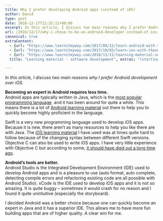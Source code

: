 ```yaml
---
title: Why I prefer developing Android apps (instead of iOS)
author: David
type: post
date: 2016-12-17T12:25:11+00:00
excerpt: In this article, I discuss two main reasons why I prefer Android development over iOS.
url: /2016/12/17/why-i-chose-to-be-an-android-developer-instead-of-ios
canonical: true
extraContent:
  - {url: "https://www.learnitmyway.com/2017/08/12/learn-android-with-these-resources/", title: "Learn Android with these resources"}
  - {url: "https://www.learnitmyway.com/2017/10/03/learn-ios-with-these-resources/", title: "Learn iOS with these resources"}
  - {url: "https://www.learnitmyway.com/2016/11/11/learning-material-software-development/", 
  title: "Learning material - software development", extras: "(starting with Intro to CS)"}
  
---
```


_In this article, I discuss two main reasons why I prefer Android development over iOS._

<!--more-->

**Becoming an expert in Android requires less time.**  
Android apps are typically written in Java, which is the <a href="https://www.tiobe.com/tiobe-index/" 
target="_blank" rel="noopener">most popular programming language</a> 
and it has been around for quite a while.
This means there is a lot of <a href="https://www.learnitmyway.com/2017/08/12/learn-android-with-these-resources/" 
target="_blank" rel="noopener">Android learning material</a> out there to help you to quickly become highly proficient
in the language.

Swift is a very new programming language used to develop iOS apps.
Because it is new, there aren&#8217;t as many resources to help you like there are with Java.
The <a href="https://www.learnitmyway.com/2017/10/03/learn-ios-with-these-resources/" target="_blank" 
rel="noopener">iOS learning material</a> I have used was at times quite hard to follow because of the changing syntax
between different Swift versions. Objective C can also be used to write iOS apps.
I have very little experience with Objective C but according to some,
<a href="https://www.youtube.com/watch?v=ecIWPzGEbFc&feature=youtu.be&t=41s" target="_blank" 
rel="noopener">it should have died out a long time ago</a>.

**Android&#8217;s tools are better.**  
Android Studio is the Integrated Development Environment (IDE) used to develop Android apps and is a pleasure to use
(auto format, auto complete, detecting compile errors and refactoring existing code are all possible
with Android Studio). xCode is the IDE used to develop iOS apps and it is not so amazing.
It is quite buggy &#8211; sometimes it would crash for no reason and I found it quite unintuitive (especially the storyboard).

I decided Android was a better choice because one can quickly become an expert in Java and it has a superior IDE.
This allows me to have more fun building apps that are of higher quality. A clear win for me.
